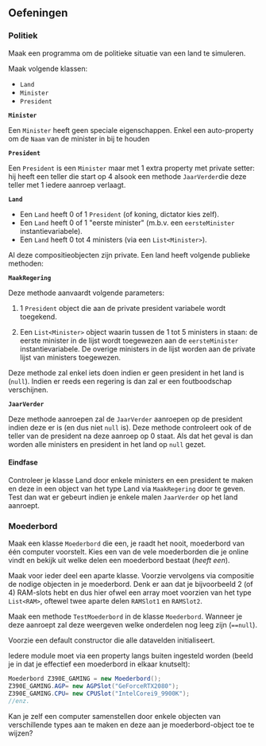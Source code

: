 ## Oefeningen

### Politiek
Maak een programma om de politieke situatie van een land te simuleren.

Maak volgende klassen:
* ``Land``
* ``Minister``
* ``President``

**``Minister``**

Een ``Minister`` heeft geen speciale eigenschappen. Enkel een auto-property om de ``Naam`` van de minister in bij te houden

**``President``**

Een ``President`` is een ``Minister`` maar met 1 extra property met private setter: hij heeft een teller die start op 4 alsook een methode `JaarVerder`die deze teller met 1 iedere aanroep verlaagt.

**``Land``**

* Een ``Land`` heeft 0 of 1 ``President`` (of koning, dictator kies zelf).
* Een ``Land`` heeft 0 of 1 "eerste minister" (m.b.v. een ``eersteMinister`` instantievariabele).
* Een ``Land`` heeft 0 tot 4 ministers (via een ``List<Minister>``).

Al deze compositieobjecten zijn private.
Een land heeft volgende publieke methoden:

**``MaakRegering``**

Deze methode aanvaardt volgende parameters:
  
1. 1 ``President`` object die aan de private president variabele wordt toegekend.
  
2. Een ``List<Minister>`` object waarin tussen de 1 tot 5 ministers in staan: de eerste minister in de lijst wordt toegewezen aan de ``eersteMinister`` instantievariabele. De overige ministers in de lijst worden aan de private lijst van ministers toegewezen.

Deze methode zal enkel iets doen indien er geen president in het land is (``null``). Indien er reeds een regering is dan zal er een foutboodschap verschijnen.

**``JaarVerder``**

Deze methode aanroepen zal de ``JaarVerder`` aanroepen op de president indien deze er is (en dus niet ``null`` is). Deze methode controleert ook of de teller van de president na deze aanroep op 0 staat. Als dat het geval is dan worden alle ministers en president in het land op ``null`` gezet.

#### Eindfase

Controleer je klasse Land door enkele ministers en een president te maken en deze in een object van het type Land via ``MaakRegering`` door te geven. Test dan wat er gebeurt indien je enkele malen ``JaarVerder`` op het land aanroept.
    

### Moederbord

Maak een klasse ``Moederbord`` die een, je raadt het nooit, moederbord van één computer voorstelt. Kies een van de vele moederborden die je online vindt en bekijk uit welke delen een moederbord bestaat (*heeft een*).

Maak voor ieder deel een aparte klasse. Voorzie vervolgens via compositie de nodige objecten in je moederbord. Denk er aan dat je bijvoorbeeld 2 (of 4) RAM-slots hebt en dus hier ofwel een array moet voorzien van het type ``List<RAM>``, oftewel twee aparte delen ``RAMSlot1`` en ``RAMSlot2``.

Maak een methode ``TestMoederbord`` in de klasse ``Moederbord``. Wanneer je deze aanroept zal deze weergeven welke onderdelen nog leeg zijn (``==null``).

Voorzie een default constructor die alle datavelden initialiseert.

Iedere module moet via een property langs buiten ingesteld worden (beeld je in dat je effectief een moederbord in elkaar knutselt):

```java
Moederbord Z390E_GAMING = new Moederbord();
Z390E_GAMING.AGP= new AGPSlot("GeForceRTX2080");
Z390E_GAMING.CPU= new CPUSlot("IntelCorei9_9900K");
//enz.
```

Kan je zelf een computer samenstellen door enkele objecten van verschillende types aan te maken en deze aan je moederbord-object toe te wijzen? 

